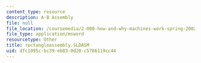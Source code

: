 ```yaml
---
content_type: resource
description: A-B Assembly
file: null
file_location: /coursemedia/2-000-how-and-why-machines-work-spring-2002/dfc1095cbc39eb830d20c5786119cc44_rectangleassembly.SLDASM
file_type: application/msword
resourcetype: Other
title: rectangleassembly.SLDASM
uid: dfc1095c-bc39-eb83-0d20-c5786119cc44
---
```

